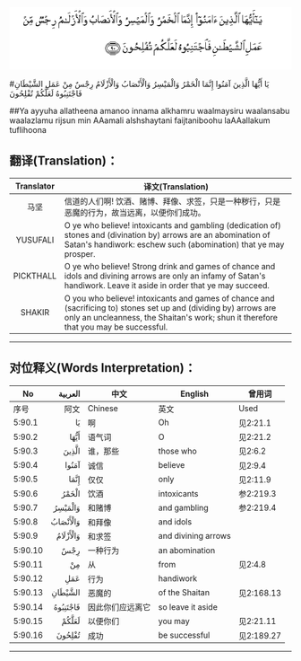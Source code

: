 ![005:090](images/005_090.gif)

#يَا أَيُّهَا الَّذِينَ آمَنُوا إِنَّمَا الْخَمْرُ وَالْمَيْسِرُ وَالْأَنْصَابُ وَالْأَزْلَامُ رِجْسٌ مِنْ عَمَلِ الشَّيْطَانِ فَاجْتَنِبُوهُ لَعَلَّكُمْ تُفْلِحُونَ 

##Ya ayyuha allatheena amanoo innama alkhamru waalmaysiru waalansabu waalazlamu rijsun min AAamali alshshaytani faijtaniboohu laAAallakum tuflihoona 

## 翻译(Translation)：

| Translator | 译文(Translation)                                            |
| :--------: | ------------------------------------------------------------ |
|    马坚    | 信道的人们啊! 饮酒、赌博、拜像、求签，只是一种秽行，只是恶魔的行为，故当远离，以便你们成功。 |
|  YUSUFALI  | O ye who believe! intoxicants and gambling (dedication of) stones and (divination by) arrows are an abomination of Satan's handiwork: eschew such (abomination) that ye may prosper. |
| PICKTHALL  | O ye who believe! Strong drink and games of chance and idols and divining arrows are only an infamy of Satan's handiwork. Leave it aside in order that ye may succeed. |
|   SHAKIR   | O you who believe! intoxicants and games of chance and (sacrificing to) stones set up and (dividing by) arrows are only an uncleanness, the Shaitan's work; shun it therefore that you may be successful. |

---

## 对位释义(Words Interpretation)：

| No   | العربية | 中文    | English | 曾用词 |
| ---- | ------: | ------- | ------- | ------ |
| 序号 |    阿文 | Chinese | 英文    | Used   |
| 5:90.1  | يَا       | 啊               | Oh                  | 见2:21.1   |
| 5:90.2  | أَيُّهَا     | 语气词           | O                   | 见2:21.2   |
| 5:90.3  | الَّذِينَ    | 谁，那些         | those who           | 见2:6.2    |
| 5:90.4  | آمَنُوا    | 诚信             | believe             | 见2:9.4    |
| 5:90.5  | إِنَّمَا     | 仅仅             | only                | 见2:11.9   |
| 5:90.6  | الْخَمْرُ    | 饮酒             | intoxicants         | 参2:219.3 |
| 5:90.7  | وَالْمَيْسِرُ  | 和赌博           | and gambling        | 参2:219.4 |
| 5:90.8  | وَالْأَنْصَابُ | 和拜像           | and idols           |            |
| 5:90.9  | وَالْأَزْلَامُ | 和求签           | and divining arrows |            |
| 5:90.10 | رِجْسٌ      | 一种行为         | an abomination      |            |
| 5:90.11 | مِنْ       | 从               | from                | 见2:4.8    |
| 5:90.12 | عَمَلِ      | 行为             | handiwork           |            |
| 5:90.13 | الشَّيْطَانِ  | 恶魔的           | of the Shaitan      | 见2:168.13 |
| 5:90.14 | فَاجْتَنِبُوهُ | 因此你们应远离它 | so leave it aside   |            |
| 5:90.15 | لَعَلَّكُمْ    | 以便你们         | you may             | 见2:21.11  |
| 5:90.16 | تُفْلِحُونَ   | 成功             | be successful       | 见2:189.27 |

---
